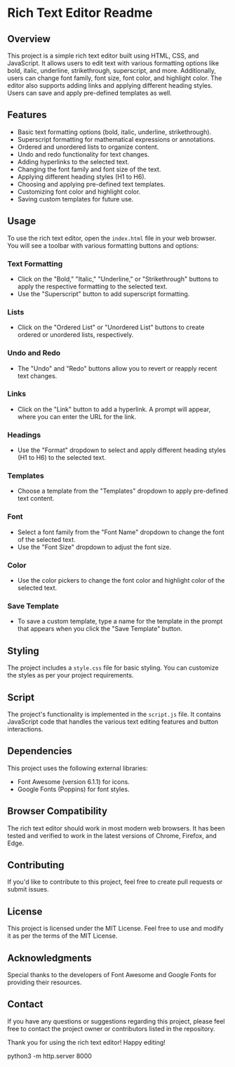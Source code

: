# Rich Text Editor Readme

## Overview
This project is a simple rich text editor built using HTML, CSS, and JavaScript. It allows users to edit text with various formatting options like bold, italic, underline, strikethrough, superscript, and more. Additionally, users can change font family, font size, font color, and highlight color. The editor also supports adding links and applying different heading styles. Users can save and apply pre-defined templates as well.

## Features
- Basic text formatting options (bold, italic, underline, strikethrough).
- Superscript formatting for mathematical expressions or annotations.
- Ordered and unordered lists to organize content.
- Undo and redo functionality for text changes.
- Adding hyperlinks to the selected text.
- Changing the font family and font size of the text.
- Applying different heading styles (H1 to H6).
- Choosing and applying pre-defined text templates.
- Customizing font color and highlight color.
- Saving custom templates for future use.

## Usage
To use the rich text editor, open the `index.html` file in your web browser. You will see a toolbar with various formatting buttons and options:

### Text Formatting
- Click on the "Bold," "Italic," "Underline," or "Strikethrough" buttons to apply the respective formatting to the selected text.
- Use the "Superscript" button to add superscript formatting.

### Lists
- Click on the "Ordered List" or "Unordered List" buttons to create ordered or unordered lists, respectively.

### Undo and Redo
- The "Undo" and "Redo" buttons allow you to revert or reapply recent text changes.

### Links
- Click on the "Link" button to add a hyperlink. A prompt will appear, where you can enter the URL for the link.

### Headings
- Use the "Format" dropdown to select and apply different heading styles (H1 to H6) to the selected text.

### Templates
- Choose a template from the "Templates" dropdown to apply pre-defined text content.

### Font
- Select a font family from the "Font Name" dropdown to change the font of the selected text.
- Use the "Font Size" dropdown to adjust the font size.

### Color
- Use the color pickers to change the font color and highlight color of the selected text.

### Save Template
- To save a custom template, type a name for the template in the prompt that appears when you click the "Save Template" button.

## Styling
The project includes a `style.css` file for basic styling. You can customize the styles as per your project requirements.

## Script
The project's functionality is implemented in the `script.js` file. It contains JavaScript code that handles the various text editing features and button interactions.

## Dependencies
This project uses the following external libraries:
- Font Awesome (version 6.1.1) for icons.
- Google Fonts (Poppins) for font styles.

## Browser Compatibility
The rich text editor should work in most modern web browsers. It has been tested and verified to work in the latest versions of Chrome, Firefox, and Edge.

## Contributing
If you'd like to contribute to this project, feel free to create pull requests or submit issues.

## License
This project is licensed under the MIT License. Feel free to use and modify it as per the terms of the MIT License.

## Acknowledgments
Special thanks to the developers of Font Awesome and Google Fonts for providing their resources.

## Contact
If you have any questions or suggestions regarding this project, please feel free to contact the project owner or contributors listed in the repository.

Thank you for using the rich text editor! Happy editing!

python3 -m http.server 8000
